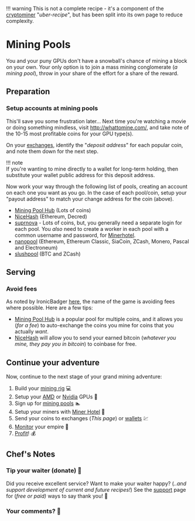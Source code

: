 !!! warning
    This is not a complete recipe - it's a component of the [cryptominer](/recipies/cryptominer/) "_uber-recipe_", but has been split into its own page to reduce complexity.

# Mining Pools

You and your puny GPUs don't have a snowball's chance of mining a block on your own. Your only option is to join a mass mining conglomerate (_a mining pool_), throw in your share of the effort for a share of the reward.

## Preparation

### Setup accounts at mining pools

This'll save you some frustration later... Next time you're watching a movie or doing something mindless, visit http://whattomine.com/, and take note of the 10-15 most profitable coins for your GPU type(s).

On your [exchanges](/recipies/cryptominer/exchange/), identify the "_deposit address_" for each popular coin, and note them down for the next step.

!!! note  
    If you're wanting to mine directly to a wallet for long-term holding, then substitute your wallet public address for this deposit address.

Now work your way through the following list of pools, creating an account on each one you want as you go. In the case of each pool/coin, setup your "payout address" to match your change address for the coin (above).

* [Mining Pool Hub](https://miningpoolhub.com/) (Lots of coins)
* [NiceHash](https://nicehash.com) (Ethereum, Decred)
* [suprnova](https://suprnova.cc/) - Lots of coins, but, you generally need a separate login for each pool. You _also_ need to create a worker in each pool with a common username and password, for [Minerhotel](/recipies/crytominer/minerhotel/).
* [nanopool](https://nanopool.org/) (Ethereum, Ethereum Classic, SiaCoin, ZCash, Monero, Pascal and Electroneum)
* [slushpool](https://slushpool.com/home/) (BTC and ZCash)


## Serving

### Avoid fees

As noted by IronicBadger [here](https://www.linuxserver.io/2018/01/20/how-to-build-a-cryptocurrency-mining-rig/), the name of the game is avoiding fees where possible. Here are a few tips:

* [Mining Pool Hub](https://miningpoolhub.com/) is a popular pool for multiple coins, and it allows you (_for a fee_) to auto-exchange the coins you mine for coins that you actually _want_.
* [NiceHash](https://nicehash.com) will allow you to send your earned bitcoin (_whatever you mine, they pay you in bitcoin_) to coinbase for free.



## Continue your adventure

Now, continue to the next stage of your grand mining adventure:

1. Build your [mining rig](/recipies/cryptominer/mining-rig/) 💻
2. Setup your [AMD](/recipies/cryptominer/amd-gpu/) or [Nvidia](/recipies/cryptominer/nvidia-gpu/) GPUs 🎨
3. Sign up for [mining pools](/recipies/cryptominer/mining-pool/) :swimmer:
4. Setup your miners with [Miner Hotel](/recipies/cryptominer/minerhotel/) 🏨
5. Send your coins to exchanges (_This page_) or [wallets](/recipies/cryptominer/wallet/) 💹
6. [Monitor](/recipies/cryptominer/monitor/) your empire :heartbeat:
7. [Profit](/recipies/cryptominer/profit/)! 💰


## Chef's Notes

### Tip your waiter (donate) 👏

Did you receive excellent service? Want to make your waiter happy? (_..and support development of current and future recipes!_) See the [support](/support/) page for (_free or paid)_ ways to say thank you! 👏

### Your comments? 💬
